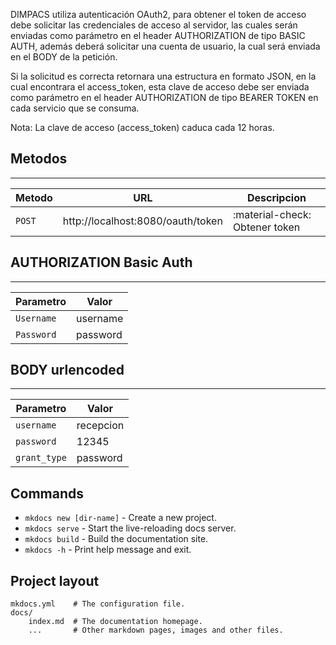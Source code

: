 

DIMPACS utiliza autenticación OAuth2, para obtener el token de acceso debe solicitar las credenciales de acceso al servidor, las cuales serán enviadas como parámetro en el header AUTHORIZATION de tipo BASIC AUTH, además deberá solicitar una cuenta de usuario, la cual será enviada en el BODY de la petición.

Si la solicitud es correcta retornara una estructura en formato JSON, en la cual encontrara el access_token, esta clave de acceso debe ser enviada como parámetro en el header AUTHORIZATION de tipo BEARER TOKEN en cada servicio que se consuma.

Nota: La clave de acceso (access_token) caduca cada 12 horas.



## Metodos
--------------------------------

| Metodo      | URL |Descripcion                          |
| ----------- | --------------------------------- |------------------------------------ |
| `POST`      | http://localhost:8080/oauth/token|:material-check:     Obtener token   |

## AUTHORIZATION Basic Auth

-------------------------------
| Parametro      | Valor                          |
| ----------- | ------------------------------------ |
| `Username`  |username  |
| `Password`  |password  |

## BODY urlencoded

-------------------------------------------------
| Parametro      | Valor                          |
| ----------- | ------------------------------------ |
| `username`  | recepcion|
| `password`  | 12345  |
| `grant_type` | password |






## Commands

* `mkdocs new [dir-name]` - Create a new project.
* `mkdocs serve` - Start the live-reloading docs server.
* `mkdocs build` - Build the documentation site.
* `mkdocs -h` - Print help message and exit.

## Project layout

    mkdocs.yml    # The configuration file.
    docs/
        index.md  # The documentation homepage.
        ...       # Other markdown pages, images and other files.

